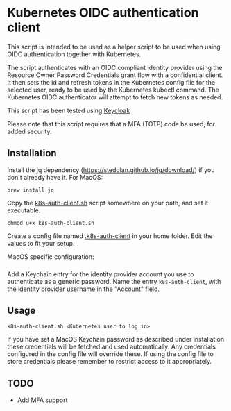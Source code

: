 Kubernetes OIDC authentication client
=====================================

This script is intended to be used as a helper script to be used when using OIDC authentication together with Kubernetes.

The script authenticates with an OIDC compliant identity provider using the Resource Owner Password Credentials grant flow with 
a confidential client. It then sets the id and refresh tokens in the Kubernetes config file for the selected user,
 ready to be used by the Kubernetes kubectl command. The Kubernetes OIDC authenticator will attempt to fetch
 new tokens as needed.

This script has been tested using [Keycloak](http://www.keycloak.org/)

Please note that this script requires that a MFA (TOTP) code be used, for added security.
                              
Installation
-------------
Install the jq dependency (https://stedolan.github.io/jq/download/) if you don't already have it. For MacOS: 

`brew install jq`

Copy the [k8s-auth-client.sh](k8s-auth-client.sh) script somewhere on your path, and set it executable.

`chmod u+x k8s-auth-client.sh`

Create a config file named [.k8s-auth-client](.k8s-auth-client) in your home folder. Edit the values to fit your setup.

MacOS specific configuration:
###

Add a Keychain entry for the identity provider account you use to authenticate as a generic password. 
Name the entry `k8s-auth-client`, with the identity provider username in the "Account" field.


Usage
-----
`k8s-auth-client.sh <Kubernetes user to log in>`
 
 If you have set a MacOS Keychain password as described under installation these credentials will be fetched
 and used automatically. Any credentials configured in the config file will override these. If using the config
 file to store credentials please remember to restrict access to it appropriately.
 
 TODO
 ----
 * Add MFA support

